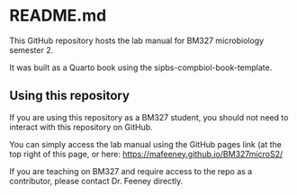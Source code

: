 # README.md 

This GitHub repository hosts the lab manual for BM327 microbiology semester 2. 

It was built as a Quarto book  using the sipbs-compbiol-book-template.

## Using this repository

If you are using this repository as a BM327 student, you should not need to interact with this repository on GitHub.

You can simply access the lab manual using the GitHub pages link (at the top right of this page, or here: <a href="https://mafeeney.github.io/BM327microS2/">https://mafeeney.github.io/BM327microS2/</a>

If you are teaching on BM327 and require access to the repo as a contributor, please contact Dr. Feeney directly.